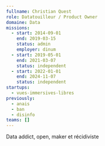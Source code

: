 ```yaml
---
fullname: Christian Quest
role: Datatouilleur / Product Owner
domaine: Data
missions:
  - start: 2014-09-01
    end: 2019-03-15
    status: admin
    employer: dinum
  - start: 2019-05-01
    end: 2021-03-07
    status: independent
  - start: 2022-01-01
    end: 2024-11-07
    status: independent
startups:
  - vues-immersives-libres
previously:
  - anais
  - ban
  - disinfo
teams: []
---
```

Data addict, open, maker et récidiviste